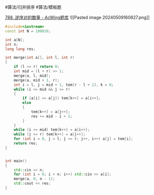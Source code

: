 
#算法/归并排序 #算法/模板题 

[788. 逆序对的数量 - AcWing题库](https://www.acwing.com/problem/content/790/)
![[Pasted image 20240509160827.png]]


```cpp
#include<iostream>
const int N = 100010;

int a[N];
int n;
long long res;

int merge(int a[], int l, int r)
{
    if (l >= r) return 0;
    int mid = (l + r) >> 1;
    merge(a, l, mid);
    merge(a, mid + 1, r);
    int i = l, j = mid + 1, tem[r - l + 1], k = 0;
    while (i <= mid && j <= r)
    {
        if (a[i] <= a[j]) tem[k++] = a[i++];
        else 
        {
            tem[k++] = a[j++];
            res += mid - i + 1;
        }
    }
    while (i <= mid) tem[k++] = a[i++];
    while (j <= r) tem[k++] = a[j++];
    for (int i = 0, j = l; j <= r; j++, i++) a[j] = tem[i];
    return res;
}


int main()
{
    std::cin >> n;
    for (int i = 0; i < n; i++) std::cin >> a[i];
    merge(a, 0, n - 1);
    std::cout << res;
}
```